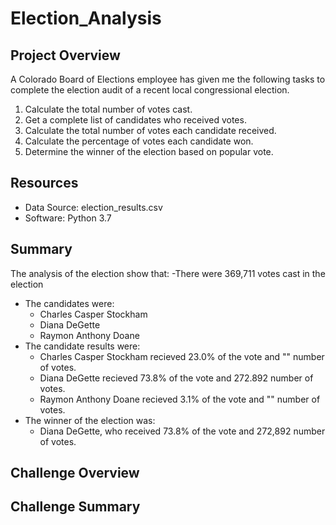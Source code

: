 # Election_Analysis

## Project Overview
A Colorado Board of Elections employee has given me the following tasks to complete the election audit of a recent local 
congressional election.

1. Calculate the total number of votes cast.
2. Get a complete list of candidates who received votes.
3. Calculate the total number of votes each candidate received.
4. Calculate the percentage of votes each candidate won.
5. Determine the winner of the election based on popular vote.

## Resources
- Data Source: election_results.csv
- Software: Python 3.7

## Summary
The analysis of the election show that:
-There were 369,711 votes cast in the election
- The candidates were:
    - Charles Casper Stockham
    - Diana DeGette
    - Raymon Anthony Doane
- The candidate results were:
    - Charles Casper Stockham recieved 23.0% of the vote and "" number of votes.
    - Diana DeGette recieved 73.8% of the vote and 272.892 number of votes.
    - Raymon Anthony Doane recieved 3.1% of the vote and "" number of votes.
- The winner of the election was:
  - Diana DeGette, who received 73.8% of the vote and 272,892 number of votes.

## Challenge Overview

## Challenge Summary
